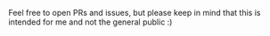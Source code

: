 Feel free to open PRs and issues, but please keep in mind that this is intended for me and
not the general public :)
